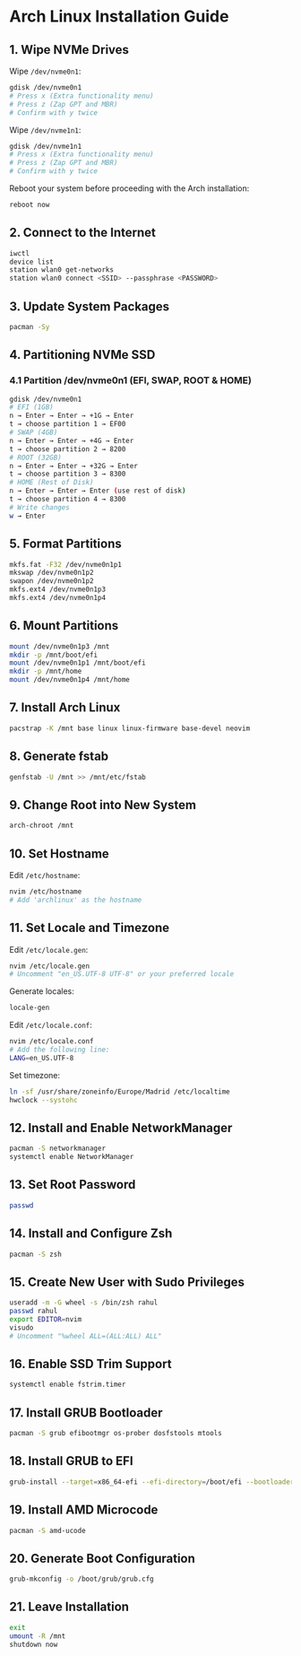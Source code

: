 # Arch Linux Installation Guide

## 1. Wipe NVMe Drives

Wipe `/dev/nvme0n1`:

```sh
gdisk /dev/nvme0n1
# Press x (Extra functionality menu)
# Press z (Zap GPT and MBR)
# Confirm with y twice
```

Wipe `/dev/nvme1n1`:

```sh
gdisk /dev/nvme1n1
# Press x (Extra functionality menu)
# Press z (Zap GPT and MBR)
# Confirm with y twice
```

Reboot your system before proceeding with the Arch installation:

```sh
reboot now
```

## 2. Connect to the Internet

```sh
iwctl
device list
station wlan0 get-networks
station wlan0 connect <SSID> --passphrase <PASSWORD>
```

## 3. Update System Packages

```sh
pacman -Sy
```

## 4. Partitioning NVMe SSD

### 4.1 Partition /dev/nvme0n1 (EFI, SWAP, ROOT & HOME)

```sh
gdisk /dev/nvme0n1
# EFI (1GB)
n → Enter → Enter → +1G → Enter
t → choose partition 1 → EF00
# SWAP (4GB)
n → Enter → Enter → +4G → Enter
t → choose partition 2 → 8200
# ROOT (32GB)
n → Enter → Enter → +32G → Enter
t → choose partition 3 → 8300
# HOME (Rest of Disk)
n → Enter → Enter → Enter (use rest of disk)
t → choose partition 4 → 8300
# Write changes
w → Enter
```

## 5. Format Partitions

```sh
mkfs.fat -F32 /dev/nvme0n1p1
mkswap /dev/nvme0n1p2
swapon /dev/nvme0n1p2
mkfs.ext4 /dev/nvme0n1p3
mkfs.ext4 /dev/nvme0n1p4
```

## 6. Mount Partitions

```sh
mount /dev/nvme0n1p3 /mnt
mkdir -p /mnt/boot/efi
mount /dev/nvme0n1p1 /mnt/boot/efi
mkdir -p /mnt/home
mount /dev/nvme0n1p4 /mnt/home
```

## 7. Install Arch Linux

```sh
pacstrap -K /mnt base linux linux-firmware base-devel neovim
```

## 8. Generate fstab

```sh
genfstab -U /mnt >> /mnt/etc/fstab
```

## 9. Change Root into New System

```sh
arch-chroot /mnt
```

## 10. Set Hostname

Edit `/etc/hostname`:

```sh
nvim /etc/hostname
# Add 'archlinux' as the hostname
```

## 11. Set Locale and Timezone

Edit `/etc/locale.gen`:

```sh
nvim /etc/locale.gen
# Uncomment "en_US.UTF-8 UTF-8" or your preferred locale
```

Generate locales:

```sh
locale-gen
```

Edit `/etc/locale.conf`:

```sh
nvim /etc/locale.conf
# Add the following line:
LANG=en_US.UTF-8
```

Set timezone:

```sh
ln -sf /usr/share/zoneinfo/Europe/Madrid /etc/localtime
hwclock --systohc
```

## 12. Install and Enable NetworkManager

```sh
pacman -S networkmanager
systemctl enable NetworkManager
```

## 13. Set Root Password

```sh
passwd
```

## 14. Install and Configure Zsh

```sh
pacman -S zsh
```

## 15. Create New User with Sudo Privileges

```sh
useradd -m -G wheel -s /bin/zsh rahul
passwd rahul
export EDITOR=nvim
visudo
# Uncomment "%wheel ALL=(ALL:ALL) ALL"
```

## 16. Enable SSD Trim Support

```sh
systemctl enable fstrim.timer
```

## 17. Install GRUB Bootloader

```sh
pacman -S grub efibootmgr os-prober dosfstools mtools
```

## 18. Install GRUB to EFI

```sh
grub-install --target=x86_64-efi --efi-directory=/boot/efi --bootloader-id=GRUB
```

## 19. Install AMD Microcode

```sh
pacman -S amd-ucode
```

## 20. Generate Boot Configuration

```sh
grub-mkconfig -o /boot/grub/grub.cfg
```

## 21. Leave Installation

```sh
exit
umount -R /mnt
shutdown now
```
